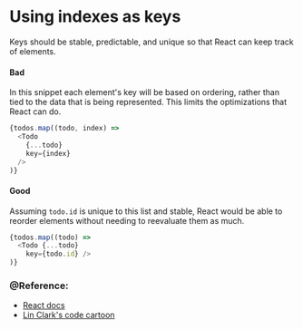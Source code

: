 # Using indexes as keys
Keys should be stable, predictable, and unique so that React can keep track of elements.

#### Bad
In this snippet each element's key will be based on ordering, rather than tied to the data that is being represented. This limits the optimizations that React can do.
```javascript
{todos.map((todo, index) =>
  <Todo
    {...todo}
    key={index}
  />
)}
```

#### Good
Assuming `todo.id` is unique to this list and stable, React would be able to reorder elements without needing to reevaluate them as much.
```javascript
{todos.map((todo) =>
  <Todo {...todo}
    key={todo.id} />
)}
```

### @Reference:
- [React docs](https://facebook.github.io/react/docs/reconciliation.html#tradeoffs)
- [Lin Clark's code cartoon](https://youtu.be/-t8eOoRsJ7M?t=981)
